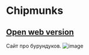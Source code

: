 # Chipmunks
## [Open web version](https://danilaverbytskyy.github.io/Chipmunks/)
Сайт про бурундуков.
![image](https://github.com/danilaverbytskyy/Chipmunks/assets/97106552/ac1ca14a-ff2b-474b-972e-6e46f66970d1)
